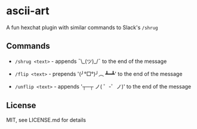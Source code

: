 # ascii-art

A fun hexchat plugin with similar commands to Slack's `/shrug`

## Commands

* `/shrug <text>` - appends ¯\\\_(ツ)\_/¯ to the end of the message

* `/flip <text>` - prepends '(╯°□°)╯︵ ┻━┻' to the end of the message

* `/unflip <text>` -  appends '┬─┬﻿ ノ( ゜-゜ノ)' to the end of the message

## License

MIT, see LICENSE.md for details
